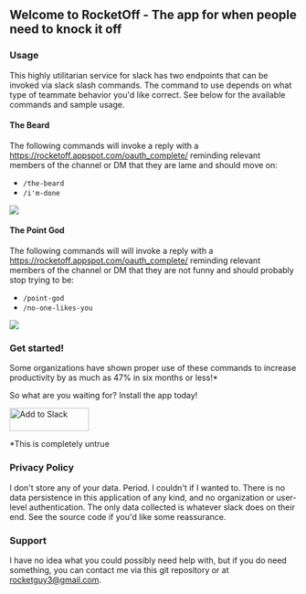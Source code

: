 ## Welcome to RocketOff - The app for when people need to knock it off

### Usage
This highly utilitarian service for slack has two endpoints that can be invoked via slack slash commands. The command to use depends on what type of teammate behavior you'd like correct. See below for the available commands and sample usage.

#### The Beard
The following commands will invoke a reply with a https://rocketoff.appspot.com/oauth_complete/ reminding relevant members of the channel or DM that they are lame and should move on:
- `/the-beard`
- `/i'm-done`

![](https://i.imgur.com/fksL6ee.gif)


#### The Point God
The following commands will will invoke a reply with a https://rocketoff.appspot.com/oauth_complete/ reminding relevant members of the channel or DM that they are not funny and should probably stop trying to be:
- `/point-god`
- `/no-one-likes-you`

![](https://i.imgur.com/EeLpHJr.gif)

### Get started!
Some organizations have shown proper use of these commands to increase productivity by as much as 47% in six months or less!*

So what are you waiting for? Install the app today!

<a href="https://slack.com/oauth/v2/authorize?client_id=292540839159.944358440549&scope=chat:write,commands"><img alt="Add to Slack" height="40" width="139" src="https://platform.slack-edge.com/img/add_to_slack.png" srcset="https://platform.slack-edge.com/img/add_to_slack.png 1x, https://platform.slack-edge.com/img/add_to_slack@2x.png 2x"></a>

\*This is completely untrue

### Privacy Policy
I don't store any of your data. Period. I couldn't if I wanted to. There is no data persistence in this application of any kind, and no organization or user-level authentication. The only data collected is whatever slack does on their end. See the source code if you'd like some reassurance.

### Support
I have no idea what you could possibly need help with, but if you do need something, you can contact me via this git repository or at rocketguy3@gmail.com.
